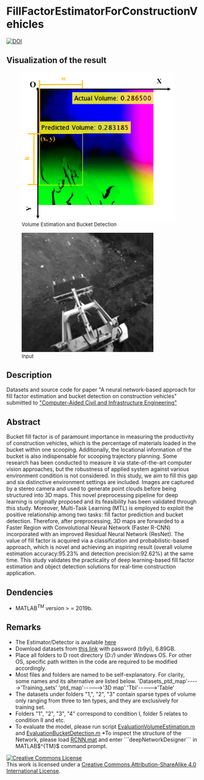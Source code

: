 
# FillFactorEstimatorForConstructionVehicles
[![DOI](https://zenodo.org/badge/260600483.svg)](https://zenodo.org/badge/latestdoi/260600483)

## Visualization of the result
<figure>
<img src="https://github.com/JinxiongLu/FillFactorEstimatorForConstructionVehicles/blob/master/Datasets/result.png" data-canonical-src="https://github.com/JinxiongLu/FillFactorEstimatorForConstructionVehicles/blob/master/Datasets/result.png" width="400"/>
  <font size="2">
    <figcaption> Volume Estimation and Bucket Detection
    </figcaption>
    </font>
</figure>

<figure>
<img src="https://github.com/JinxiongLu/FillFactorEstimatorForConstructionVehicles/blob/master/Datasets/Input.png" data-canonical-src="https://github.com/JinxiongLu/FillFactorEstimatorForConstructionVehicles/blob/master/Datasets/Input.png" width="345"/>
  <font size="2">
    <figcaption> Input
    </figcaption>
    </font>
</figure>

## Description
Datasets and source code for paper "A neural network-based approach for fill factor estimation and bucket detection on construction  vehicles" submitted to ["Computer-Aided Civil and Infrastructure Engineering"](https://onlinelibrary.wiley.com/journal/14678667)

## Abstract
Bucket fill factor is of paramount importance in measuring the productivity of construction vehicles, which is the percentage of materials loaded in the bucket within one scooping. Additionally, the locational information of the bucket is also indispensable for scooping trajectory planning. Some research has been conducted to measure it via state-of-the-art computer vision approaches, but the robustness of applied system against various environment condition is not considered. In this study, we aim to fill this gap and six distinctive environment settings are included. Images are captured by a stereo camera and used to generate point clouds before being structured into 3D maps. This novel preprocessing pipeline for deep learning is originally proposed and its feasibility has been validated through this study. Moreover, Multi-Task Learning (MTL) is employed to exploit the positive relationship among two tasks: fill factor prediction and bucket detection.  Therefore, after preprocessing, 3D maps are forwarded to a Faster Region with Convolutional Neural Network (Faster R-CNN) incorporated with an improved Residual Neural Network (ResNet). The value of fill factor is acquired via a classification and probabilistic-based approach, which is novel and achieving an inspiring result (overall volume estimation accuracy:95.23$\%$ and detection precision:92.62$\%$) at the same time. This study validates the practicality of deep learning-based fill factor estimation and object detection solutions for real-time construction application.

## Dendencies
* MATLAB$^{TM}$ version > = 2019b.

## Remarks
* The Estimator/Detector is available [here](https://github.com/JinxiongLu/FillFactorEstimatorForConstructionVehicles/blob/master/trainedDetector.mat)
* Download datasets from [this link](https://pan.baidu.com/s/1VtxAOAz_NIp34tGEgUf3_g) with password (b9yi), 6.89GB.
* Place all folders to D root directory (D:/) under Windows OS. For other OS, specific path written in the code are required to be modified accordingly.
* Most files and folders are named to be self-explanatory. For clarity, some names and its alternative are listed below.
'Datasets_ptd_map'----->'Training_sets'
'ptd_map'----->'3D map' 
'Tbl'----->'Table'
* The datasets under folders "1,", "2", "3" contain sparse types of volume only ranging from three to ten types, and they are exclusively for training set.
* Folders "1", "2", "3", "4" correspond to condition I, folder 5 relates to condition II and etc.
* To evaluate the model, please run script [EvaluationVolumeEstimation.m]([https://github.com/JinxiongLu/FillFactorEstimatorForConstructionVehicles/blob/master/Code/EvaluationVolumeEstimation.m](https://github.com/JinxiongLu/FillFactorEstimatorForConstructionVehicles/blob/master/Code/EvaluationVolumeEstimation.m)) and [EvaluationBucketDetection.m]([https://github.com/JinxiongLu/FillFactorEstimatorForConstructionVehicles/blob/master/Code/EvaluationBucketDetection.m](https://github.com/JinxiongLu/FillFactorEstimatorForConstructionVehicles/blob/master/Code/EvaluationBucketDetection.m))
*To inspect the structure of the Network, please load [RCNN.mat]([https://github.com/JinxiongLu/FillFactorEstimatorForConstructionVehicles/blob/master/RCNN.mat](https://github.com/JinxiongLu/FillFactorEstimatorForConstructionVehicles/blob/master/RCNN.mat)) and enter 
```deepNetworkDesigner```
in MATLAB$^{TM}$ command prompt.





<a rel="license" href="http://creativecommons.org/licenses/by-sa/4.0/"><img alt="Creative Commons License" style="border-width:0" src="https://i.creativecommons.org/l/by-sa/4.0/88x31.png" /></a><br />This work is licensed under a <a rel="license" href="http://creativecommons.org/licenses/by-sa/4.0/">Creative Commons Attribution-ShareAlike 4.0 International License</a>.


